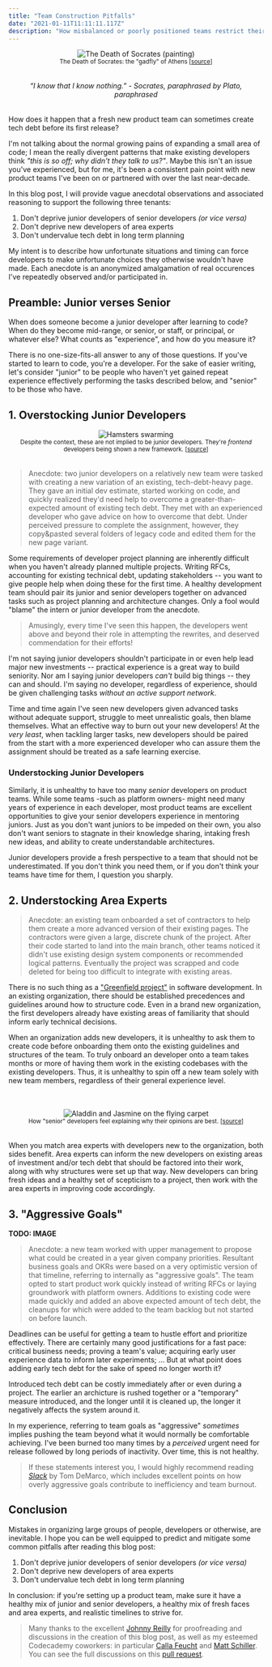 ```yaml
---
title: "Team Construction Pitfalls"
date: "2021-01-11T11:11:11.117Z"
description: "How misbalanced or poorly positioned teams restrict their developers in both the short and long term."
---
```


<span style="display:block;margin-bottom:2rem;text-align:center;">
<img alt="The Death of Socrates (painting)" src="./socrates.jpg" />
<br />
<small>
The Death of Socrates: the "gadfly" of Athens [<a aria-label="The Death of Socrates Wikipedia source" href="https://en.wikipedia.org/wiki/File:David_-_The_Death_of_Socrates.jpg">source</a>]
</small>
</span>

<em style="display:block;margin-bottom:2rem;text-align:center;">
“I know that I know nothing.” - Socrates, paraphrased by Plato, paraphrased
<br />
</em>

How does it happen that a fresh new product team can sometimes create tech debt before its first release?

I'm not talking about the normal growing pains of expanding a small area of code; I mean the really divergent patterns that make existing developers think _"this is so off; why didn't they talk to us?"_.
Maybe this isn't an issue you've experienced, but for me, it's been a consistent pain point with new product teams I've been on or partnered with over the last near-decade.

In this blog post, I will provide vague anecdotal observations and associated reasoning to support the following three tenants:

1. Don't deprive junior developers of senior developers _(or vice versa)_
2. Don't deprive new developers of area experts
3. Don't undervalue tech debt in long term planning

My intent is to describe how unfortunate situations and timing can force developers to make unfortunate choices they otherwise wouldn't have made.
Each anecdote is an anonymized amalgamation of real occurences I've repeatedly observed and/or participated in.

## Preamble: Junior verses Senior

When does someone become a junior developer after learning to code?
When do they become mid-range, or senior, or staff, or principal, or whatever else?
What counts as "experience", and how do you measure it?

There is no one-size-fits-all answer to any of those questions.
If you've started to learn to code, you're a developer.
For the sake of easier writing, let's consider "junior" to be people who haven't yet gained repeat experience effectively performing the tasks described below, and "senior" to be those who have.

## 1. Overstocking Junior Developers

<span style="display:block;margin-bottom:2rem;text-align:center;">
<img alt="Hamsters swarming" src="./hamsters.gif" />
<br />
<small>
Despite the context, these are not implied to be junior developers. They're <em>frontend</em> developers being shown a new framework. [<a aria-label="Hamsters swarming (source)" href="https://giphy.com/gifs/running-hamster-11Ss9q3F4zf5VC">source</a>]
</small>
</span>

> Anecdote: two junior developers on a relatively new team were tasked with creating a new variation of an existing, tech-debt-heavy page.
> They gave an initial dev estimate, started working on code, and quickly realized they'd need help to overcome a greater-than-expected amount of existing tech debt.
> They met with an experienced developer who gave advice on how to overcome that debt.
> Under perceived pressure to complete the assignment, however, they copy&pasted several folders of legacy code and edited them for the new page variant.

Some requirements of developer project planning are inherently difficult when you haven't already planned multiple projects.
Writing RFCs, accounting for existing technical debt, updating stakeholders -- you want to give people help when doing these for the first time.
A healthy development team should pair its junior and senior developers together on advanced tasks such as project planning and architecture changes.
Only a fool would "blame" the intern or junior developer from the anecdote.

> Amusingly, every time I've seen this happen, the developers went above and beyond their role in attempting the rewrites, and deserved commendation for their efforts!

I'm not saying junior developers shouldn't participate in or even help lead major new investments -- practical experience is a great way to build seniority.
Nor am I saying junior developers _can't_ build big things -- they can and should.
I'm saying no developer, regardless of experience, should be given challenging tasks _without an active support network_.

Time and time again I've seen new developers given advanced tasks without adequate support, struggle to meet unrealistic goals, then blame themselves.
What an effective way to burn out your new developers!
At the _very least_, when tackling larger tasks, new developers should be paired from the start with a more experienced developer who can assure them the assignment should be treated as a safe learning exercise.

### Understocking Junior Developers

Similarly, it is unhealthy to have too many _senior_ developers on product teams.
While some teams -such as platform owners- might need many years of experience in each developer, most product teams are excellent opportunities to give your senior developers experience in mentoring juniors.
Just as you don't want juniors to be impeded on their own, you also don't want seniors to stagnate in their knowledge sharing, intaking fresh new ideas, and ability to create understandable architectures.

Junior developers provide a fresh perspective to a team that should not be underestimated.
If you don't think you need them, or if you don't think your teams have time for them, I question you sharply.

## 2. Understocking Area Experts

> Anecdote: an existing team onboarded a set of contractors to help them create a more advanced version of their existing pages.
> The contractors were given a large, discrete chunk of the project.
> After their code started to land into the main branch, other teams noticed it didn't use existing design system components or recommended logical patterns.
> Eventually the project was scrapped and code deleted for being too difficult to integrate with existing areas.

There is no such thing as a ["Greenfield project"](https://en.wikipedia.org/wiki/Greenfield_project) in software development.
In an existing organization, there should be established precedences and guidelines around how to structure code.
Even in a brand new organization, the first developers already have existing areas of familiarity that should inform early technical decisions.

When an organization adds new developers, it is unhealthy to ask them to create code before onboarding them onto the existing guidelines and structures of the team.
To truly onboard an developer onto a team takes months or more of having them work in the existing codebases with the existing developers.
Thus, it is unhealthy to spin off a new team solely with new team members, regardless of their general experience level.

<span style="display:block;margin:3rem 2rem 2rem;text-align:center;">
<img alt="Aladdin and Jasmine on the flying carpet" src="./aladdin.gif" />
<br />
<small>
How "senior" developers feel explaining why their opinions are best. [<a aria-label="Aladdin and Jasmine on the flying carpet (source)" href="https://giphy.com/gifs/disney-aladdin-princess-jasmine-a-whole-new-world-WUu9EGdSEImJy">source</a>]
</small>
</span>

When you match area experts with developers new to the organization, both sides benefit.
Area experts can inform the new developers on existing areas of investment and/or tech debt that should be factored into their work, along with why structures were set up that way.
New developers can bring fresh ideas and a healthy set of scepticism to a project, then work with the area experts in improving code accordingly.

## 3. "Aggressive Goals"

**TODO: IMAGE**

> Anecdote: a new team worked with upper management to propose what could be created in a year given company priorities.
> Resultant business goals and OKRs were based on a very optimistic version of that timeline, referring to internally as "aggressive goals".
> The team opted to start product work quickly instead of writing RFCs or laying groundwork with platform owners.
> Additions to existing code were made quickly and added an above expected amount of tech debt, the cleanups for which were added to the team backlog but not started on before launch.

Deadlines can be useful for getting a team to hustle effort and prioritize effectively.
There are certainly many good justifications for a fast pace: critical business needs; proving a team's value; acquiring early user experience data to inform later experiments; ...
But at what point does adding early tech debt for the sake of speed no longer worth it?

Introduced tech debt can be costly immediately after or even during a project.
The earlier an archicture is rushed together or a "temporary" measure introduced, and the longer until it is cleaned up, the longer it negatively affects the system around it.

In my experience, referring to team goals as "aggressive" _sometimes_ implies pushing the team beyond what it would normally be comfortable achieving.
I've been burned too many times by a _perceived_ urgent need for release followed by long periods of inactivity.
Over time, this is not healthy.

> If these statements interest you, I would highly recommend reading _[Slack](https://www.penguinrandomhouse.com/books/39276/slack-by-tom-demarco)_ by Tom DeMarco, which includes excellent points on how overly aggressive goals contribute to inefficiency and team burnout.

## Conclusion

Mistakes in organizing large groups of people, developers or otherwise, are inevitable.
I hope you can be well equipped to predict and mitigate some common pitfalls after reading this blog post:

1. Don't deprive junior developers of senior developers _(or vice versa)_
2. Don't deprive new developers of area experts
3. Don't undervalue tech debt in long term planning

In conclusion: if you're setting up a product team, make sure it have a healthy mix of junior and senior developers, a healthy mix of fresh faces and area experts, and realistic timelines to strive for.

> Many thanks to the excellent [Johnny Reilly](https://twitter.com/johnny_reilly) for proofreading and discussions in the creation of this blog post, as well as my esteemed Codecademy coworkers: in particular [Calla Feucht](https://twitter.com/callacalla_) and [Matt Schiller](https://github.com/MattSchiller).
> You can see the full discussions on this [pull request](https://github.com/joshuakgoldberg/goldblog/pull/291).
